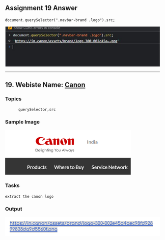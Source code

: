 ## Assignment 19 Answer

```
document.querySelector(".navbar-brand .logo").src;

```

![Code](./ss1.jpg)


---

## 19. Webiste Name: [Canon](https://in.canon/)

### Topics

          querySelector,src

### Sample Image

![Sample One](../Pic36.png)

### Tasks

    extract the canon logo

### Output

![Output](../Pic37.png)
